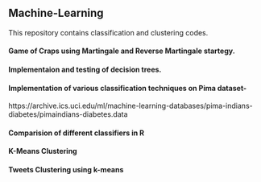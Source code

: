 ## Machine-Learning

This repository contains classification and clustering codes.

#### Game of Craps using Martingale and Reverse Martingale startegy.

#### Implementaion and testing of decision trees.

#### Implementation of various classification techniques on Pima dataset-
<p><a>https://archive.ics.uci.edu/ml/machine-learning-databases/pima-indians-diabetes/pimaindians-diabetes.data</a></p>

#### Comparision of different classifiers in R

#### K-Means Clustering 
#### Tweets Clustering using k-means
